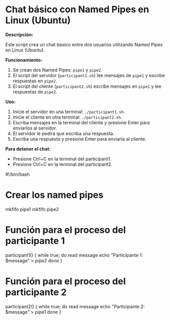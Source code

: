 # Chat básico con Named Pipes en Linux (Ubuntu)

**Descripción:**

Este script crea un chat básico entre dos usuarios utilizando Named Pipes en Linux (Ubuntu).

**Funcionamiento:**

1. Se crean dos Named Pipes: `pipe1` y `pipe2`.
2. El script del servidor (`participant1.sh`) lee mensajes de `pipe1` y escribe respuestas en `pipe2`.
3. El script del cliente (`participant2.sh`) escribe mensajes en `pipe1` y lee respuestas de `pipe2`.

**Uso:**

1. Inicie el servidor en una terminal: `./participant1.sh`.
2. Inicie el cliente en otra terminal: `./participant2.sh`.
3. Escriba mensajes en la terminal del cliente y presione Enter para enviarlos al servidor.
4. El servidor le pedirá que escriba una respuesta.
5. Escriba una respuesta y presione Enter para enviarla al cliente.

**Para detener el chat:**

- Presione Ctrl+C en la terminal del participant1.
- Presione Ctrl+C en la terminal del participant2.


#!/bin/bash

# Crear los named pipes
mkfifo pipe1
mkfifo pipe2

# Función para el proceso del participante 1

participant1() {
    while true; do
        read message
        echo "Participante 1: $message" > pipe2
    done
}



# Función para el proceso del participante 2
participant2() {
    while true; do
        read message
        echo "Participante 2: $message" > pipe1
    done
}

